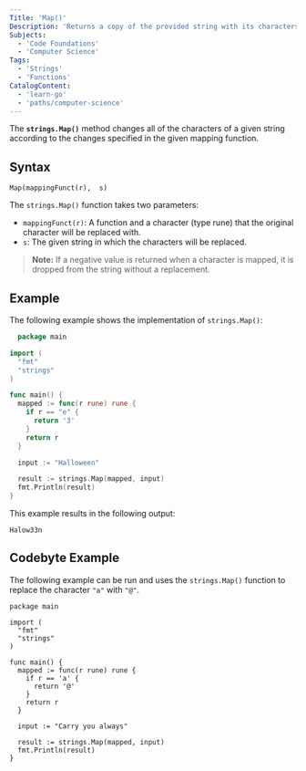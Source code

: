 ```yaml
---
Title: 'Map()'
Description: 'Returns a copy of the provided string with its characters converted according to the mapping function.'
Subjects:
  - 'Code Foundations'
  - 'Computer Science'
Tags:
  - 'Strings'
  - 'Functions'
CatalogContent:
  - 'learn-go'
  - 'paths/computer-science'
---
```


The **`strings.Map()`** method changes all of the characters of a given string according to the changes specified in the given mapping function.

## Syntax

```pseudo
Map(mappingFunct(r),  s)
```

The `strings.Map()` function takes two parameters:

- `mappingFunct(r)`: A function and a character (type rune) that the original character will be replaced with.
- `s`: The given string in which the characters will be replaced.

> **Note:** If a negative value is returned when a character is mapped, it is dropped from the string without a replacement.

## Example

The following example shows the implementation of `strings.Map()`:

```go
  package main

import (
  "fmt"
  "strings"
)

func main() {
  mapped := func(r rune) rune {
    if r == "e" {
      return '3'
    }
    return r
  }

  input := "Halloween"

  result := strings.Map(mapped, input)
  fmt.Println(result)
}
```

This example results in the following output:

```shell
Halow33n
```

## Codebyte Example

The following example can be run and uses the `strings.Map()` function to replace the character `"a"` with `"@"`.

```codebyte/golang
package main

import (
  "fmt"
  "strings"
)

func main() {
  mapped := func(r rune) rune {
    if r == 'a' {
      return '@'
    }
    return r
  }

  input := "Carry you always"

  result := strings.Map(mapped, input)
  fmt.Println(result)
}
```

